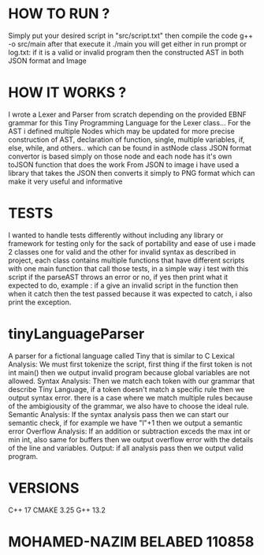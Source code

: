 # HOW TO RUN ?
Simply put your desired script in "src/script.txt" then compile the code g++ -o src/main after that execute it ./main 
you will get either in run prompt or log.txt: if it is a valid or invalid program then the constructed AST in both JSON format and Image

# HOW IT WORKS ?
I wrote a Lexer and Parser from scratch depending on the provided EBNF grammar for this Tiny Programming Language
for the Lexer class...
For the AST i defined multiple Nodes which may be updated for more precise construction of AST, declaration of function, single,
multiple variables, if, else, while, and others.. which can be found in astNode class
JSON format convertor is based simply on those node and each node has it's own toJSON function that does the work
From JSON to image i have used a library that takes the JSON then converts it simply to PNG format which can make it very useful and informative

# TESTS
I wanted to handle tests differently without including any library or framework for testing only for the sack of portability and ease of use
i made 2 classes one for valid and the other for invalid syntax as described in project, each class contains multiple functions that
have different scripts with one main function that call those tests, in a simple way i test with this script if the parseAST throws an error
or no, if yes then print what it expected to do, example : if a give an invalid script in the function then when it catch then the test passed
because it was expected to catch, i also print the exception.

# tinyLanguageParser
A parser for a fictional language called Tiny that is similar to C
Lexical Analysis:
We must first tokenize the script, first thing if the first token is not int main() then we output invalid program because global variables are not allowed.
Syntax Analysis:
Then we match each token with our grammar that describe Tiny Language, if a token doesn't match a specific rule then we output syntax error.
there is a case where we match multiple rules because of the ambigiousity of the grammar, we also have to choose the ideal rule.
Semantic Analysis:
If the syntax analysis pass then we can start our semantic check, if for example we have "l"+1 then we output a semantic error
Overflow Analysis:
If an addition or subtraction exceds the max int or min int, also same for buffers then we output overflow error with the details of the line and variables.
Output:
if all analysis pass then we output valid program.

# VERSIONS
C++ 17
CMAKE 3.25
G++ 13.2

# MOHAMED-NAZIM BELABED 110858
